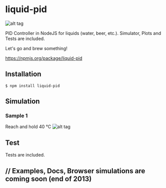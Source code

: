 liquid-pid
==========

![alt tag](https://api.travis-ci.org/hekike/liquid-pid.png)

PID Controller in NodeJS for liquids (water, beer, etc.).
Simulator, Plots and Tests are included. 

Let's go and brew something!

https://npmjs.org/package/liquid-pid

## Installation

    $ npm install liquid-pid


## Simulation

### Sample 1
Reach and hold 40 °C
![alt tag](https://raw.github.com/hekike/liquid-pid/master/docs/img/simulation1.png)

## Test
Tests are included.

// Examples, Docs, Browser simulations are coming soon (end of 2013)
------
